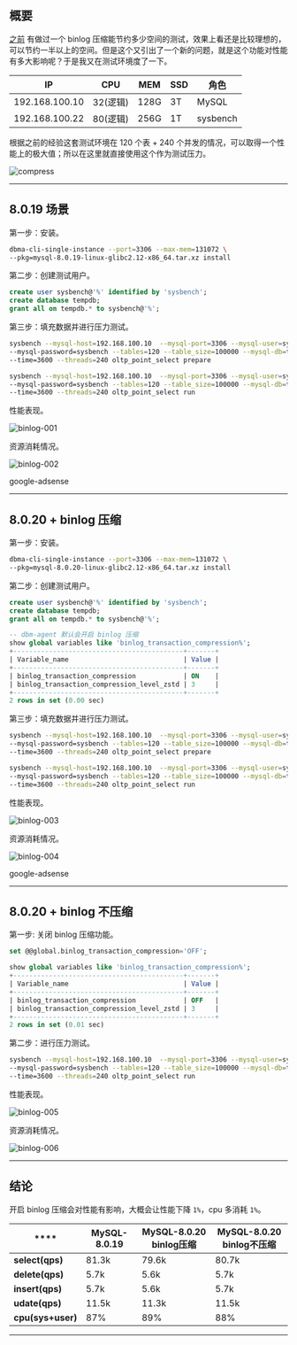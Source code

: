 ## 概要
[之前](/blogs/809502061) 有做过一个 binlog 压缩能节约多少空间的测试，效果上看还是比较理想的，可以节约一半以上的空间。但是这个又引出了一个新的问题，就是这个功能对性能有多大影响呢？于是我又在测试环境度了一下。

|**IP**|**CPU**|**MEM**|**SSD**|**角色**|
|------|-------|-------|-------|-------|
|192.168.100.10|32(逻辑)| 128G  | 3T    |MySQL|
|192.168.100.22|80(逻辑)| 256G  | 1T    |sysbench|

根据之前的经验这套测试环境在 120 个表 + 240 个并发的情况，可以取得一个性能上的极大值；所以在这里就直接使用这个作为测试压力。

![compress](static/2020-18/compress-001.png)

---


## 8.0.19 场景
第一步：安装。
```bash
dbma-cli-single-instance --port=3306 --max-mem=131072 \
--pkg=mysql-8.0.19-linux-glibc2.12-x86_64.tar.xz install
```
第二步：创建测试用户。
```sql
create user sysbench@'%' identified by 'sysbench';
create database tempdb;
grant all on tempdb.* to sysbench@'%';
```
第三步：填充数据并进行压力测试。
```bash
sysbench --mysql-host=192.168.100.10  --mysql-port=3306 --mysql-user=sysbench \
--mysql-password=sysbench --tables=120 --table_size=100000 --mysql-db=tempdb \
--time=3600 --threads=240 oltp_point_select prepare

sysbench --mysql-host=192.168.100.10  --mysql-port=3306 --mysql-user=sysbench \
--mysql-password=sysbench --tables=120 --table_size=100000 --mysql-db=tempdb \
--time=3600 --threads=240 oltp_point_select run
```

性能表现。

![binlog-001](static/2020-18/binlog-001.png)

资源消耗情况。

![binlog-002](static/2020-18/binlog-002.png)

google-adsense

---

## 8.0.20 + binlog 压缩
第一步：安装。
```bash
dbma-cli-single-instance --port=3306 --max-mem=131072 \
--pkg=mysql-8.0.20-linux-glibc2.12-x86_64.tar.xz install
```
第二步：创建测试用户。
```sql
create user sysbench@'%' identified by 'sysbench';
create database tempdb;
grant all on tempdb.* to sysbench@'%';

-- dbm-agent 默认会开启 binlog 压缩
show global variables like 'binlog_transaction_compression%';
+-------------------------------------------+-------+
| Variable_name                             | Value |
+-------------------------------------------+-------+
| binlog_transaction_compression            | ON    |
| binlog_transaction_compression_level_zstd | 3     |
+-------------------------------------------+-------+
2 rows in set (0.00 sec)
```
第三步：填充数据并进行压力测试。
```bash
sysbench --mysql-host=192.168.100.10  --mysql-port=3306 --mysql-user=sysbench \
--mysql-password=sysbench --tables=120 --table_size=100000 --mysql-db=tempdb \
--time=3600 --threads=240 oltp_point_select prepare

sysbench --mysql-host=192.168.100.10  --mysql-port=3306 --mysql-user=sysbench \
--mysql-password=sysbench --tables=120 --table_size=100000 --mysql-db=tempdb \
--time=3600 --threads=240 oltp_point_select run
```

性能表现。

![binlog-003](static/2020-18/binlog-003.png)

资源消耗情况。

![binlog-004](static/2020-18/binlog-004.png)

google-adsense

---

## 8.0.20 + binlog 不压缩
第一步: 关闭 binlog 压缩功能。
```sql
set @@global.binlog_transaction_compression='OFF';

show global variables like 'binlog_transaction_compression%';
+-------------------------------------------+-------+
| Variable_name                             | Value |
+-------------------------------------------+-------+
| binlog_transaction_compression            | OFF   |
| binlog_transaction_compression_level_zstd | 3     |
+-------------------------------------------+-------+
2 rows in set (0.01 sec)
```

第二步：进行压力测试。

```bash
sysbench --mysql-host=192.168.100.10  --mysql-port=3306 --mysql-user=sysbench \
--mysql-password=sysbench --tables=120 --table_size=100000 --mysql-db=tempdb \
--time=3600 --threads=240 oltp_point_select run
```

性能表现。

![binlog-005](static/2020-18/binlog-005.png)

资源消耗情况。

![binlog-006](static/2020-18/binlog-006.png)

---

## 结论
开启 binlog 压缩会对性能有影响，大概会让性能下降 `1%`，cpu 多消耗 `1%`。

|****          |**MySQL-8.0.19**|**MySQL-8.0.20 binlog压缩**|**MySQL-8.0.20 binlog不压缩**|
|----------------|----------------|--------------------|---------------------|
|**select(qps)** |81.3k           |79.6k               | 80.7k               |
|**delete(qps)** |5.7k            |5.6k                | 5.7k                |
|**insert(qps)** |5.7k            |5.6k                | 5.7k                |
|**udate(qps)**  |11.5k           |11.3k               | 11.5k               |
|**cpu(sys+user)**    |87%             |89%                 | 88%                 |


---
